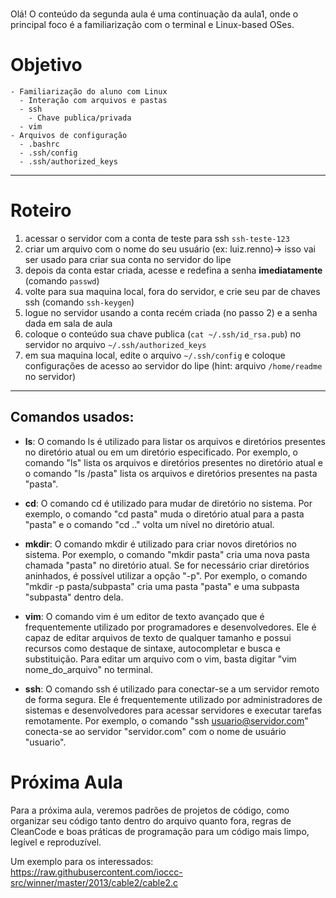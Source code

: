 #

Olá! O conteúdo da segunda aula é uma continuação da aula1, onde o principal foco é a familiarização com o terminal e Linux-based OSes.

# Objetivo
    - Familiarização do aluno com Linux
      - Interação com arquivos e pastas
      - ssh
        - Chave publica/privada 
      - vim
    - Arquivos de configuração
      - .bashrc
      - .ssh/config
      - .ssh/authorized_keys

------------------------
# Roteiro

1. acessar o servidor com a conta de teste para ssh `ssh-teste-123`
2. criar um arquivo com o nome do seu usuário (ex: luiz.renno)-> isso vai ser usado para criar sua conta no servidor do lipe
3. depois da conta estar criada, acesse e redefina a senha **imediatamente** (comando `passwd`) 
4. volte para sua maquina local, fora do servidor, e crie seu par de chaves ssh (comando `ssh-keygen`)
5. logue no servidor usando a conta recém criada (no passo 2) e a senha dada em sala de aula
6. coloque o conteúdo sua chave publica (`cat ~/.ssh/id_rsa.pub`) no servidor no arquivo `~/.ssh/authorized_keys`
7. em sua maquina local, edite o arquivo `~/.ssh/config` e coloque configurações de acesso ao servidor do lipe (hint: arquivo `/home/readme` no servidor)
------------------------


## Comandos usados:
- **ls**: O comando ls é utilizado para listar os arquivos e diretórios presentes no diretório atual ou em um diretório especificado. Por exemplo, o comando "ls" lista os arquivos e diretórios presentes no diretório atual e o comando "ls /pasta" lista os arquivos e diretórios presentes na pasta "pasta".

- **cd**: O comando cd é utilizado para mudar de diretório no sistema. Por exemplo, o comando "cd pasta" muda o diretório atual para a pasta "pasta" e o comando "cd .." volta um nível no diretório atual.

- **mkdir**: O comando mkdir é utilizado para criar novos diretórios no sistema. Por exemplo, o comando "mkdir pasta" cria uma nova pasta chamada "pasta" no diretório atual. Se for necessário criar diretórios aninhados, é possível utilizar a opção "-p". Por exemplo, o comando "mkdir -p pasta/subpasta" cria uma pasta "pasta" e uma subpasta "subpasta" dentro dela.

- **vim**: O comando vim é um editor de texto avançado que é frequentemente utilizado por programadores e desenvolvedores. Ele é capaz de editar arquivos de texto de qualquer tamanho e possui recursos como destaque de sintaxe, autocompletar e busca e substituição. Para editar um arquivo com o vim, basta digitar "vim nome_do_arquivo" no terminal.

- **ssh**: O comando ssh é utilizado para conectar-se a um servidor remoto de forma segura. Ele é frequentemente utilizado por administradores de sistemas e desenvolvedores para acessar servidores e executar tarefas remotamente. Por exemplo, o comando "ssh usuario@servidor.com" conecta-se ao servidor "servidor.com" com o nome de usuário "usuario".


# Próxima Aula

Para a próxima aula, veremos padrões de projetos de código, como organizar seu código tanto dentro do arquivo quanto fora, regras de CleanCode e boas práticas de programação para um código mais limpo, legível e reproduzível.

Um exemplo para os interessados: https://raw.githubusercontent.com/ioccc-src/winner/master/2013/cable2/cable2.c
